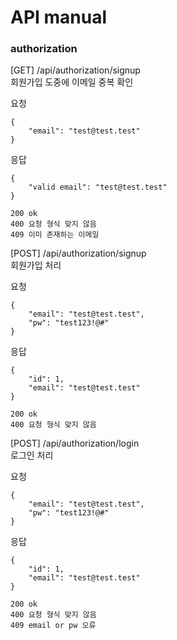 # API manual

### authorization
[GET] /api/authorization/signup  
회원가입 도중에 이메일 중복 확인

요청
```
{
    "email": "test@test.test"
}
```

응답
```
{
    "valid email": "test@test.test"
}

200 ok
400 요청 형식 맞지 않음
409 이미 존재하는 이메일
```

[POST] /api/authorization/signup  
회원가입 처리

요청
```
{
    "email": "test@test.test",
    "pw": "test123!@#"
}
```

응답
```
{
    "id": 1,
    "email": "test@test.test"
}

200 ok
400 요청 형식 맞지 않음
```

[POST] /api/authorization/login  
로그인 처리

요청
```
{
    "email": "test@test.test",
    "pw": "test123!@#"
}
```

응답
```
{
    "id": 1,
    "email": "test@test.test"
}

200 ok
400 요청 형식 맞지 않음
409 email or pw 오류
```
